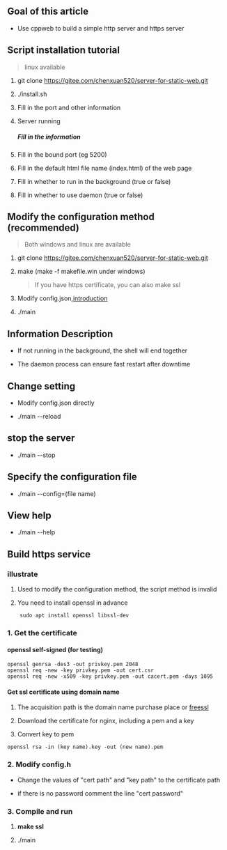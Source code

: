 ## Goal of this article

- Use cppweb to build a simple http server and https server

## Script installation tutorial

> linux available

1. git clone https://gitee.com/chenxuan520/server-for-static-web.git

2. ./install.sh

3. Fill in the port and other information

4. Server running
   
   ##### Fill in the information

5. Fill in the bound port (eg 5200)

6. Fill in the default html file name (index.html) of the web page

7. Fill in whether to run in the background (true or false)

8. Fill in whether to use daemon (true or false)

## Modify the configuration method (recommended)

> Both windows and linux are available

1. git clone https://gitee.com/chenxuan520/server-for-static-web.git

2. make (make -f makefile.win under windows)
   
   > If you have https certificate, you can also make ssl

3. Modify config.json,[introduction](./configjson.md)

4. ./main

## Information Description

- If not running in the background, the shell will end together

- The daemon process can ensure fast restart after downtime

## Change setting

- Modify config.json directly

- ./main --reload

## stop the server

- ./main --stop

## Specify the configuration file

- ./main --config=(file name)

## View help

- ./main --help

## Build https service

### illustrate

1. Used to modify the configuration method, the script method is invalid

2. You need to install openssl in advance

```shell
    sudo apt install openssl libssl-dev
```

### 1. Get the certificate

#### openssl self-signed (for testing)

```shell
openssl genrsa -des3 -out privkey.pem 2048
openssl req -new -key privkey.pem -out cert.csr
openssl req -new -x509 -key privkey.pem -out cacert.pem -days 1095
```

#### Get ssl certificate using domain name

1. The acquisition path is the domain name purchase place or [freessl](https://freessl.cn/)

2. Download the certificate for nginx, including a pem and a key

3. Convert key to pem

```shell
openssl rsa -in (key name).key -out (new name).pem
```

### 2. Modify config.h

- Change the values of "cert path" and "key path" to the certificate path

- if there is no password comment the line "cert password"

### 3. Compile and run

1. **make ssl**

2. ./main
